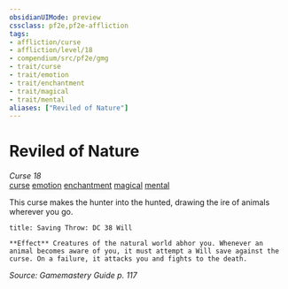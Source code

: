 ```yaml
---
obsidianUIMode: preview
cssclass: pf2e,pf2e-affliction
tags:
- affliction/curse
- affliction/level/18
- compendium/src/pf2e/gmg
- trait/curse
- trait/emotion
- trait/enchantment
- trait/magical
- trait/mental
aliases: ["Reviled of Nature"]
---
```

# Reviled of Nature
*Curse 18*  
[curse](rules/traits/curse.md)  [emotion](rules/traits/emotion.md)  [enchantment](rules/traits/enchantment.md)  [magical](rules/traits/magical.md)  [mental](rules/traits/mental.md)  

This curse makes the hunter into the hunted, drawing the ire of animals wherever you go.

```ad-inline-affliction
title: Saving Throw: DC 38 Will

**Effect** Creatures of the natural world abhor you. Whenever an animal becomes aware of you, it must attempt a Will save against the curse. On a failure, it attacks you and fights to the death.
```

*Source: Gamemastery Guide p. 117*